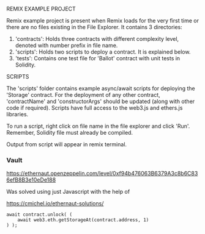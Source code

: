 REMIX EXAMPLE PROJECT

Remix example project is present when Remix loads for the very first time or there are no files existing in the File Explorer. 
It contains 3 directories:

1. 'contracts': Holds three contracts with different complexity level, denoted with number prefix in file name.
2. 'scripts': Holds two scripts to deploy a contract. It is explained below.
3. 'tests': Contains one test file for 'Ballot' contract with unit tests in Solidity.

SCRIPTS

The 'scripts' folder contains example async/await scripts for deploying the 'Storage' contract.
For the deployment of any other contract, 'contractName' and 'constructorArgs' should be updated (along with other code if required). 
Scripts have full access to the web3.js and ethers.js libraries.

To run a script, right click on file name in the file explorer and click 'Run'. Remember, Solidity file must already be compiled.

Output from script will appear in remix terminal.

### Vault

https://ethernaut.openzeppelin.com/level/0xf94b476063B6379A3c8b6C836efB8B3e10eDe188

Was solved using just Javascript with the help of 

https://cmichel.io/ethernaut-solutions/

```
await contract.unlock( (
    await web3.eth.getStorageAt(contract.address, 1)
) );
```
